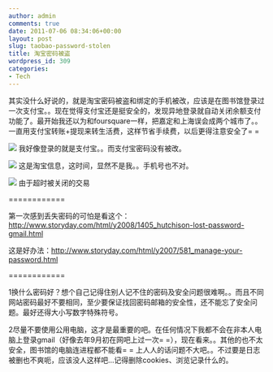 ```yaml
---
author: admin
comments: true
date: 2011-07-06 08:34:06+00:00
layout: post
slug: taobao-password-stolen
title: 淘宝密码被盗
wordpress_id: 309
categories:
- Tech
---
```


其实没什么好说的，就是淘宝密码被盗和绑定的手机被改，应该是在图书馆登录过一次支付宝。。现在觉得支付宝还是挺安全的，发现异地登录就自动关闭余额支付功能了。最开始我还以为和foursquare一样，把嘉定和上海误会成两个城市了。。一直用支付宝转账+提现来转生活费，这样节省手续费，以后更得注意安全了= =

[![](http://greenmoon55.com/wp-content/uploads/2011/07/20110706154901912.png)](http://greenmoon55.com/wp-content/uploads/2011/07/20110706154901912.png)
我好像登录的就是支付宝。。而支付宝密码没有被改。

 [![](http://greenmoon55.com/wp-content/uploads/2011/07/20110706153808217.png)](http://greenmoon55.com/wp-content/uploads/2011/07/20110706153808217.png)
这是淘宝信息，这时间，显然不是我。。手机号也不对。

 

[![](http://greenmoon55.com/wp-content/uploads/2011/07/20110706161501432.png)](http://greenmoon55.com/wp-content/uploads/2011/07/20110706161501432.png)
由于超时被关闭的交易

============

第一次感到丢失密码的可怕是看这个：http://www.storyday.com/html/y2008/1405_hutchison-lost-password-gmail.html

这是好办法：http://www.storyday.com/html/y2007/581_manage-your-password.html

============

1换什么密码好？想个自己记得住别人记不住的密码及安全问题很难啊。。而且不同网站密码最好不要相同，至少要保证找回密码邮箱的安全性，还不能忘了安全问题。最好还得大小写数字特殊符号。

2尽量不要使用公用电脑，这才是最重要的吧。在任何情况下我都不会在非本人电脑上登录gmail（好像去年9月初在网吧上过一次= =），现在看来。。其他的也不太安全，图书馆的电脑连进程都不能看= = 上人人的话问题不大吧。。不过要是日志被删也不爽呃，应该没人这样吧...记得删除cookies、浏览记录什么的。
